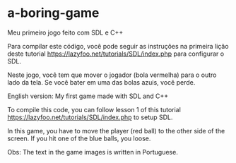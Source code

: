 # a-boring-game

Meu primeiro jogo feito com SDL e C++

Para compilar este código, você pode seguir as instruções na primeira lição deste tutorial https://lazyfoo.net/tutorials/SDL/index.php para configurar o SDL.

Neste jogo, você tem que mover o jogador (bola vermelha) para o outro lado da tela. Se você bater em uma das bolas azuis, você perde.

English version:
My first game made with SDL and C++

To compile this code, you can follow lesson 1 of this tutorial https://lazyfoo.net/tutorials/SDL/index.php to setup SDL.

In this game, you have to move the player (red ball) to the other side of the screen. If you hit one of the blue balls, you loose.

Obs: The text in the game images is written in Portuguese.
